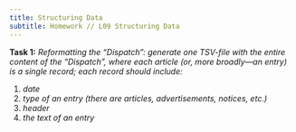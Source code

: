 ```yaml
---
title: Structuring Data
subtitle: Homework // L09 Structuring Data
---
```

<b>Task 1:</b> <i>Reformatting the “Dispatch”: generate one TSV-file with the entire content of the “Dispatch”, where each article (or, more broadly—an entry) is a single record; each record should include:</i>
 <ol>
  <li><i>date</i></li>
  <li><i>type of an entry (there are articles, advertisements, notices, etc.)</i></li>
  <li><i>header</i></li>
  <li><i>the text of an entry</i></li>
 </ol>

